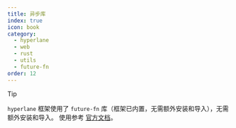 ```yaml
---
title: 异步库
index: true
icon: book
category:
  - hyperlane
  - web
  - rust
  - utils
  - future-fn
order: 12
---
```


<Share colorful />

> [!tip]
>
> `hyperlane` 框架使用了 `future-fn` 库（框架已内置，无需额外安装和导入），无需额外安装和导入。
> 使用参考 [官方文档](../../future-fn/README.md)。

<Bottom />
